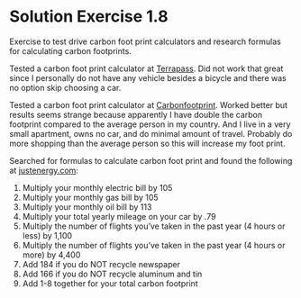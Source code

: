 # Solution Exercise 1.8

Exercise to test drive carbon foot print calculators and research formulas for calculating carbon footprints.

Tested a carbon foot print calculator at [Terrapass](https://terrapass.co.uk/carbon-footprint-calculator). Did not work that great since I personally do not have any vehicle besides a bicycle and there was no option skip choosing a car.

Tested a carbon foot print calculator at [Carbonfootprint](https://terrapass.co.uk/carbon-footprint-calculator). Worked better but results seems strange because apparently I have double the carbon footprint compared to the average person in my country. And I live in a very small apartment, owns no car, and do minimal amount of travel. Probably do more shopping than the average person so this will increase my foot print.

Searched for formulas to calculate carbon foot print and found the following at [justenergy.com](https://justenergy.com/blog/how-to-calculate-your-carbon-footprint/):

1. Multiply your monthly electric bill by 105  
2. Multiply your monthly gas bill by 105  
3. Multiply your monthly oil bill by 113  
4. Multiply your total yearly mileage on your car by .79  
5. Multiply the number of flights you’ve taken in the past year (4 hours or less) by 1,100  
6. Multiply the number of flights you’ve taken in the past year (4 hours or more) by 4,400  
7. Add 184 if you do NOT recycle newspaper  
8. Add 166 if you do NOT recycle aluminum and tin  
9. Add 1-8 together for your total carbon footprint  

